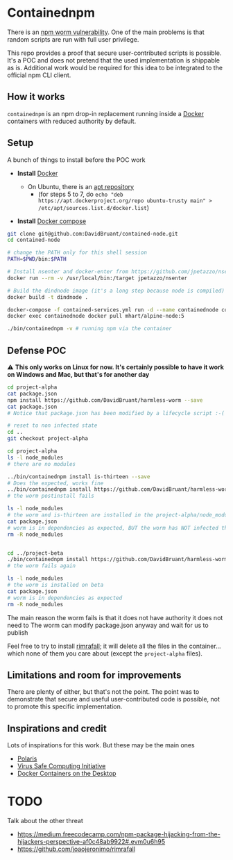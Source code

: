 # Containednpm

There is an [npm worm vulnerability](https://www.kb.cert.org/vuls/id/319816). One of the main problems is that random scripts are run with full user privilege.

This repo provides a proof that secure user-contributed scripts is possible. It's a POC and does not pretend that the used implementation is shippable as is. Additional work would be required for this idea to be integrated to the official npm CLI client.


## How it works

`containednpm` is an npm drop-in replacement running inside a [Docker](https://www.docker.com/) containers with reduced authority by default.


## Setup

A bunch of things to install before the POC work

* **Install** [Docker](https://docs.docker.com/installation/#installation)
  * On Ubuntu, there is an [apt repository](https://docs.docker.com/engine/installation/ubuntulinux/)
    * (for steps 5 to 7, do `echo "deb https://apt.dockerproject.org/repo ubuntu-trusty main" > /etc/apt/sources.list.d/docker.list`)  

* **Install** [Docker compose](https://docs.docker.com/compose/install/)

````sh
git clone git@github.com:DavidBruant/contained-node.git
cd contained-node

# change the PATH only for this shell session
PATH=$PWD/bin:$PATH

# Install nsenter and docker-enter from https://github.com/jpetazzo/nsenter by doing: 
docker run --rm -v /usr/local/bin:/target jpetazzo/nsenter

# Build the dindnode image (it's a long step because node is compiled)
docker build -t dindnode .

docker-compose -f contained-services.yml run -d --name containednode containednode
docker exec containednode docker pull mhart/alpine-node:5

./bin/containednpm -v # running npm via the container

````



## Defense POC

:warning: **This only works on Linux for now. It's certainly possible to have it work on Windows and Mac, but that's for another day**


````sh
cd project-alpha
cat package.json
npm install https://github.com/DavidBruant/harmless-worm --save
cat package.json
# Notice that package.json has been modified by a lifecycle script :-(

# reset to non infected state
cd .. 
git checkout project-alpha

cd project-alpha
ls -l node_modules
# there are no modules

../bin/containednpm install is-thirteen --save
# Does the expected, works fine
../bin/containednpm install https://github.com/DavidBruant/harmless-worm/tarball/master --save
# the worm postinstall fails

ls -l node_modules
# the worm and is-thirteen are installed in the project-alpha/node_modules
cat package.json
# worm is in dependencies as expected, BUT the worm has NOT infected the file
rm -R node_modules


cd ../project-beta
./bin/containednpm install https://github.com/DavidBruant/harmless-worm --save
# the worm fails again

ls -l node_modules
# the worm is installed on beta
cat package.json
# worm is in dependencies as expected
rm -R node_modules

````

The main reason the worm fails is that it does not have authority it does not need to
The worm can modify package.json anyway and wait for us to publish

Feel free to try to install [rimrafall](https://github.com/joaojeronimo/rimrafall); it will delete all the files in the container... which none of them you care about (except the `project-alpha` files).


## Limitations and room for improvements

There are plenty of either, but that's not the point. The point was to demonstrate that secure and useful user-contributed code is possible, not to promote this specific implementation.



## Inspirations and credit

Lots of inspirations for this work. But these may be the main ones

* [Polaris](http://www.hpl.hp.com/techreports/2004/HPL-2004-221.html)
* [Virus Safe Computing Initiative](https://www.youtube.com/watch?v=pMhH6IKBrVo)
* [Docker Containers on the Desktop](https://blog.jessfraz.com/post/docker-containers-on-the-desktop/)


# TODO

Talk about the other threat
* https://medium.freecodecamp.com/npm-package-hijacking-from-the-hijackers-perspective-af0c48ab9922#.evm0u6h95
* https://github.com/joaojeronimo/rimrafall
